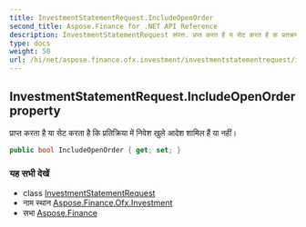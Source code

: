 ```yaml
---
title: InvestmentStatementRequest.IncludeOpenOrder
second_title: Aspose.Finance for .NET API Reference
description: InvestmentStatementRequest संपत्त. प्रप्त करत है य सेट करत है क प्रतक्रय में नवेश खुले आदेश शमल हैं य नहं
type: docs
weight: 50
url: /hi/net/aspose.finance.ofx.investment/investmentstatementrequest/includeopenorder/
---
```

## InvestmentStatementRequest.IncludeOpenOrder property

प्राप्त करता है या सेट करता है कि प्रतिक्रिया में निवेश खुले आदेश शामिल हैं या नहीं।

```csharp
public bool IncludeOpenOrder { get; set; }
```

### यह सभी देखें

* class [InvestmentStatementRequest](../)
* नाम स्थान [Aspose.Finance.Ofx.Investment](../../investmentstatementrequest/)
* सभा [Aspose.Finance](../../../)


